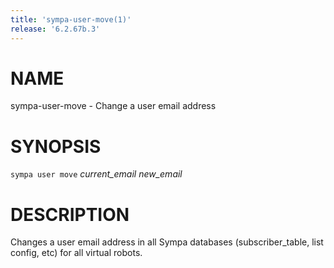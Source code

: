 ```yaml
---
title: 'sympa-user-move(1)'
release: '6.2.67b.3'
---
```


# NAME

sympa-user-move - Change a user email address

# SYNOPSIS

`sympa user move` _current\_email_ _new\_email_

# DESCRIPTION

Changes a user email address in all Sympa  databases (subscriber\_table,
list config, etc) for all virtual robots.
